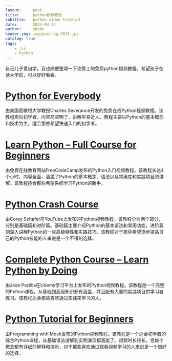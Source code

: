 ```yaml
---
layout:     post
title:      python视频教程
subtitle:   python video tutorial
date:       2024-04-22
author:     shake
header-img: img/post-bg-2015.jpg
catalog: true
tags:
    - 儿子
    - Python
---
```


自己儿子爱自学，我也顺便整理一下油管上的免费python视频教程。希望孩子在读大学前，可以好好看看。


# [Python for Everybody](https://www.py4e.com/) 

由美国密歇根大学教授Charles Severance开发的免费在线Python视频教程。该教程面向初学者，内容简洁明了，讲解平易近人。教程主要以Python的基本概念和技术为主，适合那些希望快速入门的初学者。

# [Learn Python – Full Course for Beginners](https://www.youtube.com/watch?v=rfscVS0vtbw) 

由免费在线教育网站FreeCodeCamp发布的Python入门视频教程。该教程长达4个小时，内容全面，涵盖了Python的基本概念、语法以及常用库和实践项目的讲解。该教程适合那些希望系统学习Python的新手。

# [Python Crash Course](https://www.youtube.com/watch?v=_OtUca6fRv4) 

由Corey Schafer在YouTube上发布的Python视频教程。该教程分为两个部分，分别是基础篇和进阶篇。基础篇主要介绍Python的基本语法和常用功能，进阶篇则深入讲解Python的一些高级特性和实践技巧。该教程对于那些希望逐步提高自己的Python技能的人来说是一个不错的选择。

# [Complete Python Course – Learn Python by Doing](https://www.udemy.com/course/complete-python-bootcamp/)

由Jose Portilla在Udemy学习平台上发布的Python视频教程。该教程是一个完整的Python课程，从基础到高级知识都有涵盖，并且配有大量的实践项目供学习者练习。该教程适合那些喜欢通过实践来学习的人。

# [Python Tutorial for Beginners](https://www.youtube.com/watch?v=4F2m91eKmts) 

由Programming with Mosh发布的Python视频教程。该教程是一个适合初学者的综合Python课程，从基础语法讲解到实例演示都涵盖了。视频时长较长，但每个概念都有详细的解释和演示，对于那些喜欢通过观看视频学习的人来说是一个很好的选择。

